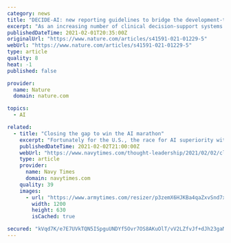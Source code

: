 ```yaml
---
category: news
title: "DECIDE-AI: new reporting guidelines to bridge the development-to-implementation gap in clinical artificial intelligence"
excerpt: "As an increasing number of clinical decision-support systems driven by artificial intelligence progress from development to implementation, better guidance on the reporting of human factors and early-stage clinical evaluation is needed."
publishedDateTime: 2021-02-01T20:35:00Z
originalUrl: "https://www.nature.com/articles/s41591-021-01229-5"
webUrl: "https://www.nature.com/articles/s41591-021-01229-5"
type: article
quality: 8
heat: -1
published: false

provider:
  name: Nature
  domain: nature.com

topics:
  - AI

related:
  - title: "Closing the gap to win the AI marathon"
    excerpt: "Fortunately for the U.S., the race for AI superiority with China is not a sprint. An industry expert shares ideas for how Washington can come out ahead in the long run."
    publishedDateTime: 2021-02-02T21:00:00Z
    webUrl: "https://www.navytimes.com/thought-leadership/2021/02/02/closing-the-gap-to-win-the-ai-marathon/"
    type: article
    provider:
      name: Navy Times
      domain: navytimes.com
    quality: 39
    images:
      - url: "https://www.armytimes.com/resizer/p3zemX6HJKBa4qaZxvSnd7xISxo=/1200x630/filters:quality(100)/cloudfront-us-east-1.images.arcpublishing.com/mco/SY7J6A2BH5ACZDPUZLELFFKBNU.png"
        width: 1200
        height: 630
        isCached: true

secured: "kVqd7K/e7E7UVkTQN5ISpguUNDYf5Ovr7OS8AKuOlT/vV2LZfvJf+dJh23gaMQkHYzqYZ2aHJm3kWjszHOsryeFzV/h1Zz9Uagj+TTpnGgCtudfxw77aShOWrj/PIezk+Nc4+y7lBPydrFTQbVBmph664l0BQlt0fTAhJI0WmS0u5xs7rdc+TWmPHVm/y5xfmdgRXfPA0oQAdMOHHM/dXwtXGTzhzg1m6N06GZBBG+Wzc4UCys74Xd3uks6qIjJXUXXB3foCbJ9QGOGtN6rRJdrwduj1Q1gTv36VuH2ET+2b2S+WR6cKUxgGN0l4As/EBm4ZfKArOxNocpuQen0V1HsLnM93VCAWeFZ8ivvsINc=;c1xavNkA7c6dOCnm7XahdQ=="
---
```


